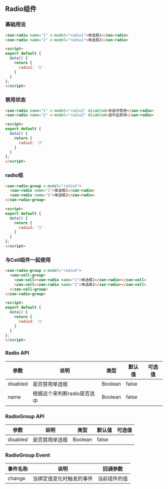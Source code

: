 <script>
export default {
  data() {
    return {
      radio: '1'
    };
  }
};
</script>

## Radio组件

### 基础用法

```html
<zan-radio name="1" v-model="radio1">单选框1</zan-radio>
<zan-radio name="2" v-model="radio1">单选框2</zan-radio>

<script>
export default {
  data() {
    return {
      radio1: '1'
    }
  }
};
</script>
```

### 禁用状态

```html
<zan-radio name="1" v-model="radio2" disabled>未选中禁用</zan-radio>
<zan-radio name="2" v-model="radio2" disabled>选中且禁用</zan-radio>

<script>
export default {
  data() {
    return {
      radio2: '2'
    }
  }
};
</script>
```

### radio组

```html
<zan-radio-group v-model="radio3">
  <zan-radio name="1">单选框1</zan-radio>
  <zan-radio name="2">单选框2</zan-radio>
</zan-radio-group>

<script>
export default {
  data() {
    return {
      radio3: '1'
    }
  }
};
</script>
```

### 与Cell组件一起使用

```html
<zan-radio-group v-model="radio4">
  <zan-cell-group>
    <zan-cell><zan-radio name="1">单选框1</zan-radio></zan-cell>
    <zan-cell><zan-radio name="2">单选框2</zan-radio></zan-cell>
  </zan-cell-group>
</zan-radio-group>

<script>
export default {
  data() {
    return {
      radio4: '1'
    }
  }
};
</script>
```

### Radio API

| 参数       | 说明      | 类型       | 默认值       | 可选值       |
|-----------|-----------|-----------|-------------|-------------|
| disabled | 是否禁用单选框 | Boolean  | false |   |
| name | 根据这个来判断radio是否选中 | Boolean  | false |   |

### RadioGroup API

| 参数       | 说明      | 类型       | 默认值       | 可选值       |
|-----------|-----------|-----------|-------------|-------------|
| disabled | 是否禁用单选框 | Boolean  | false |   |

### RadioGroup Event

| 事件名称       | 说明      | 回调参数 |
|-----------|-----------|-----------|
| change | 当绑定值变化时触发的事件 | 当前组件的值 |
